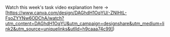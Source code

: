 Watch this week's task video explanation here -> [https://www.canva.com/design/DAGhdH1OqYU/-ZNIHtL-FsoZYYNw6ODChA/watch?utm_content=DAGhdH1OqYU&utm_campaign=designshare&utm_medium=link2&utm_source=uniquelinks&utlId=h9caaa74c99])
